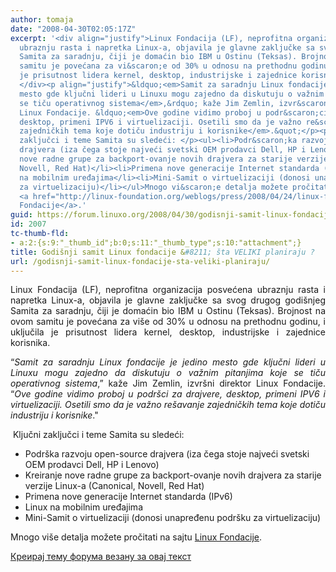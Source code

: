 ```yaml
---
author: tomaja
date: "2008-04-30T02:05:17Z"
excerpt: '<div align="justify">Linux Fondacija (LF), neprofitna organizacija posvećena
  ubraznju rasta i napretka Linux-a, objavila je glavne zaključke sa svog drugog godi&scaron;njeg
  Samita za saradnju, čiji je domaćin bio IBM u Ostinu (Teksas). Brojnost na ovom
  samitu je povećana za vi&scaron;e od 30% u odnosu na prethodnu godinu, i uključila
  je prisutnost lidera kernel, desktop, industrijske i zajednice korisnika.&nbsp;
  </div><p align="justify">&ldquo;<em>Samit za saradnju Linux fondacije je jedino
  mesto gde ključni lideri u Linuxu mogu zajedno da diskutuju o važnim pitanjima koje
  se tiču operativnog sistema</em>,&rdquo; kaže Jim Zemlin, izvr&scaron;ni direktor
  Linux Fondacije. &ldquo;<em>Ove godine vidimo proboj u podr&scaron;ci za drajvere,
  desktop, primeni IPV6 i virtuelizaciji. Osetili smo da je važno re&scaron;avanje
  zajedničkih tema koje dotiču industriju i korisnike</em>.&quot;</p><p>&nbsp;Ključni
  zaključci i teme Samita su sledeći: </p><ul><li>Podr&scaron;ka razvoju open-source
  drajvera (iza čega stoje najveći svetski OEM prodavci Dell, HP i Lenovo)</li><li>Kreiranje
  nove radne grupe za backport-ovanje novih drajvera za starije verzije Linux-a (Canonical,
  Novell, Red Hat)</li><li>Primena nove generacije Internet standarda (IPv6)</li><li>Linux
  na mobilnim uređajima</li><li>Mini-Samit o virtuelizaciji (donosi unapređenu podr&scaron;ku
  za virtuelizaciju)</li></ul>Mnogo vi&scaron;e detalja možete pročitati na sajtu
  <a href="http://linux-foundation.org/weblogs/press/2008/04/24/linux-foundation-reports-highlights-from-annual-collaboration-summit/">Linux
  Fondacije</a>.'
guid: https://forum.linuxo.org/2008/04/30/godisnji-samit-linux-fondacije-sta-veliki-planiraju/
id: 2007
tc-thumb-fld:
- a:2:{s:9:"_thumb_id";b:0;s:11:"_thumb_type";s:10:"attachment";}
title: Godišnji samit Linux fondacije &#8211; šta VELIKI planiraju ?
url: /godisnji-samit-linux-fondacije-sta-veliki-planiraju/
---
```

<div align="justify">
  Linux Fondacija (LF), neprofitna organizacija posvećena ubraznju rasta i napretka Linux-a, objavila je glavne zaključke sa svog drugog godi&scaron;njeg Samita za saradnju, čiji je domaćin bio IBM u Ostinu (Teksas). Brojnost na ovom samitu je povećana za vi&scaron;e od 30% u odnosu na prethodnu godinu, i uključila je prisutnost lidera kernel, desktop, industrijske i zajednice korisnika.&nbsp;
</div>

<p align="justify">
  &ldquo;<em>Samit za saradnju Linux fondacije je jedino mesto gde ključni lideri u Linuxu mogu zajedno da diskutuju o važnim pitanjima koje se tiču operativnog sistema</em>,&rdquo; kaže Jim Zemlin, izvr&scaron;ni direktor Linux Fondacije. &ldquo;<em>Ove godine vidimo proboj u podr&scaron;ci za drajvere, desktop, primeni IPV6 i virtuelizaciji. Osetili smo da je važno re&scaron;avanje zajedničkih tema koje dotiču industriju i korisnike</em>."
</p>

&nbsp;Ključni zaključci i teme Samita su sledeći: 

  * Podr&scaron;ka razvoju open-source drajvera (iza čega stoje najveći svetski OEM prodavci Dell, HP i Lenovo)
  * Kreiranje nove radne grupe za backport-ovanje novih drajvera za starije verzije Linux-a (Canonical, Novell, Red Hat)
  * Primena nove generacije Internet standarda (IPv6)
  * Linux na mobilnim uređajima
  * Mini-Samit o virtuelizaciji (donosi unapređenu podr&scaron;ku za virtuelizaciju)

Mnogo vi&scaron;e detalja možete pročitati na sajtu [Linux Fondacije](http://linux-foundation.org/weblogs/press/2008/04/24/linux-foundation-reports-highlights-from-annual-collaboration-summit/).<!--break-->

[Креирај тему форума везану за овај текст](https://linuxo.org/nova-tema-na-forumu/?se_pid=2007)